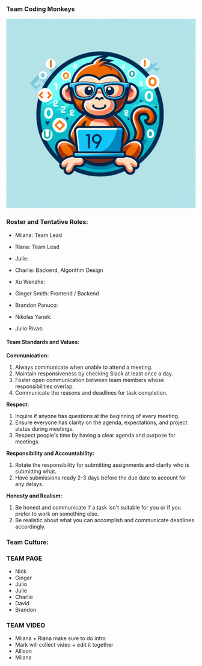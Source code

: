 ### Team Coding Monkeys
[![19 Logo](https://raw.githubusercontent.com/cse110-sp24-group19/cse110-sp24-group19/main/assets/19logo_blue.png)](https://github.com/cse110-sp24-group19/cse110-sp24-group19)

### Roster and Tentative Roles:
- Milana: Team Lead
  >
- Riana: Team Lead
  >
- Julie:
  >
- Charlie: Backend, Algorithm Design
  >
- Xu Wenzhe:
  >
- Ginger Smith: Frontend / Backend
  >
- Brandon Panuco:
  >
- Nikolas Yanek:
  >
- Julio Rivas:
  >

#### Team Standards and Values:

**Communication:**
1. Always communicate when unable to attend a meeting.
2. Maintain responsiveness by checking Slack at least once a day.
3. Foster open communication between team members whose responsibilities overlap.
4. Communicate the reasons and deadlines for task completion.

**Respect:**
1. Inquire if anyone has questions at the beginning of every meeting.
2. Ensure everyone has clarity on the agenda, expectations, and project status during meetings.
3. Respect people's time by having a clear agenda and purpose for meetings.

**Responsibility and Accountability:**
1. Rotate the responsibility for submitting assignments and clarify who is submitting what.
2. Have submissions ready 2-3 days before the due date to account for any delays.

**Honesty and Realism:**
1. Be honest and communicate if a task isn't suitable for you or if you prefer to work on something else.
2. Be realistic about what you can accomplish and communicate deadlines accordingly.

### Team Culture:


### TEAM PAGE
- Nick
- Ginger
- Julio
- Julie
- Charlie
- David
- Brandon

### TEAM VIDEO
- Milana + Riana make sure to do intro
- Mark will collect video + edit it together
- Allison
- Milana
